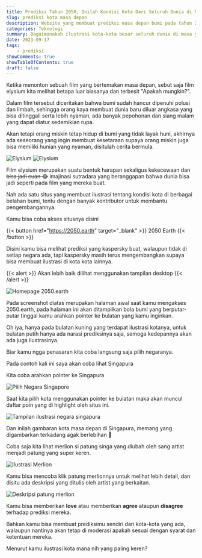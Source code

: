 ```yaml
---
title: Prediksi Tahun 2050, Inilah Kondisi Kota Dari Seluruh Dunia di Masa Depan.
slug: prediksi kota masa depan
description: Website yang membuat prediksi masa depan bumi pada tahun 2030-2050, bagaimanakah penampakannya?
categories: Teknologi
summary: Bagaimanakah ilustrasi kota-kota besar seluruh dunia di masa yang akan datang, Penasaran bagaimana kondisinya? Inilah website yang memprediksi kota di berbagai belahan dunia pada tahun 2030 - 2050. 
date: 2023-09-17
tags: 
    - prediksi
showComments: true
showTableOfContents: true
draft: false
---
```


Ketika menonton sebuah film yang bertemakan masa depan, sebut saja film elysium kita melihat betapa luar biasanya dan terbesit "Apakah mungkin?".

Dalam film tersebut diceritakan bahwa bumi sudah hancur dipenuhi polusi dan limbah, sehingga orang kaya membuat dunia baru diluar angkasa yang bisa ditinggali serta lebih nyaman, ada banyak pepohonan dan siang malam yang dapat diatur sedemikian rupa.

Akan tetapi orang miskin tetap hidup di bumi yang tidak layak huni, akhirnya ada seseorang yang ingin membuat kesetaraan supaya orang miskin juga bisa memiliki hunian yang nyaman, disitulah cerita bermula.

![Elysium](/img/masa-depan/elysium.jpg "source: pinterest.com")
![Elysium](/img/masa-depan/elysium2.jpg "source: jackoftheamor.wordpress.com")

Film elysium merupakan suatu bentuk harapan sekaligus kekecewaan dan ~~bisa jadi cuan 😂~~ imajinasi sutradara yang beranggapan bahwa dunia bisa jadi seperti pada film yang mereka buat.

<div>
<script async src="https://pagead2.googlesyndication.com/pagead/js/adsbygoogle.js?client=ca-pub-1028861450285140"
     crossorigin="anonymous"></script>
<!-- Iklan horizontal -->
<ins class="adsbygoogle"
     style="display:block"
     data-ad-client="ca-pub-1028861450285140"
     data-ad-slot="1294831496"
     data-ad-format="auto"
     data-full-width-responsive="true"></ins>
<script>
     (adsbygoogle = window.adsbygoogle || []).push({});
</script>
</div>

Nah ada satu situs yang membuat ilustrasi tentang kondisi kota di berbagai belahan bumi, tentu dengan banyak kontributor untuk membantu pengembangannya.

Kamu bisa coba akses situsnya disini

{{< button href="https://2050.earth" target="_blank" >}} 2050 Earth {{< /button >}}

Disini kamu bisa melihat prediksi yang kaspersky buat, walaupun tidak di setiap negara ada, tapi kaspersky masih terus mengembangkan supaya bisa membuat ilustrasi di kota kota lainnya.

{{< alert >}}
Akan lebih baik dilihat menggunakan tampilan desktop
{{< /alert >}}

![Homepage 2050.earth](/img/masa-depan/homepage.png "Homepage 2050.earth")

Pada screenshot diatas merupakan halaman awal saat kamu mengakses 2050.earth, pada halaman ini akan ditampilkan bola bumi yang berputar-putar tinggal kamu arahkan pointer ke bulatan yang kamu inginkan.

Oh iya, hanya pada bulatan kuning yang terdapat ilustrasi kotanya, untuk bulatan putih hanya ada narasi prediksinya saja, semoga kedepannya akan ada juga ilustrasinya.

Biar kamu ngga penasaran kita coba langsung saja pilih negaranya.

Pada contoh kali ini saya akan coba lihat Singapura

Kita coba arahkan pointer ke Singapura 

![Pilih Negara Singapore](/img/masa-depan/pilih-kotanya.png "Prediksi Negara Singapura")

Saat kita pilih kota menggunakan pointer ke bulatan maka akan muncul daftar poin yang di highlight oleh situs ini.

![Tampilan ilustrasi negara singapura](/img/masa-depan/perhatikan-kotanya.png "Gambaran Ilustrasi Singapura")

Dan inilah gambaran kota masa depan di Singapura, memang yang digambarkan terkadang agak berlebihan 🙂

Coba saja kita lihat merlion si patung singa yang diubah oleh sang artist menjadi patung yang super keren.

![Ilustrasi Merlion](/img/masa-depan/merlion.png "Patung Merlion")

Kamu bisa mencoba klik patung merlionnya untuk melihat lebih detail, dan disitu ada deskripsi yang ditulis oleh artist yang berkaitan.

![Deskripsi patung merlion](/img/masa-depan/deskripsi-merlion.png "Deskripsi dari Patung Merlion")

Kamu bisa memberikan **love** atau memberikan **agree** ataupun **disagree** terhadap prediksi mereka.

Bahkan kamu bisa membuat prediksimu sendiri dari kota-kota yang ada, walaupun nantinya akan tetap di moderasi apakah sesuai dengan syarat dan ketentuan mereka.

Menurut kamu ilustrasi kota mana nih yang paling keren?

<div>
<script async src="https://pagead2.googlesyndication.com/pagead/js/adsbygoogle.js?client=ca-pub-1028861450285140"
     crossorigin="anonymous"></script>
<!-- Iklan horizontal -->
<ins class="adsbygoogle"
     style="display:block"
     data-ad-client="ca-pub-1028861450285140"
     data-ad-slot="1294831496"
     data-ad-format="auto"
     data-full-width-responsive="true"></ins>
<script>
     (adsbygoogle = window.adsbygoogle || []).push({});
</script>
</div>